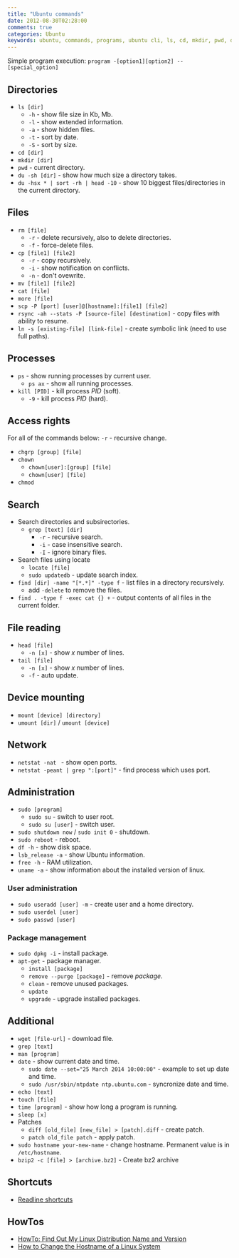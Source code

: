 ```yaml
---
title: "Ubuntu commands"
date: 2012-08-30T02:28:00
comments: true
categories: Ubuntu
keywords: ubuntu, commands, programs, ubuntu cli, ls, cd, mkdir, pwd, du, rm, cp, mv, cat, more, nano, ps, kill, chgrp, chown, chmod, sudo, df, apt-get, grep, man, date, echo, locate, useradd, userdel, passwd, head, tail, mount, umount, touch, time, sleep, pwgen
---
```


Simple program execution: `program -[option1][option2] --[special_option]`

## Directories
* `ls [dir]`
    * `-h` - show file size in Kb, Mb.
    * `-l` - show extended information.
    * `-a` - show hidden files.
    * `-t` - sort by date.
    * `-S` - sort by size.
* `cd [dir]`
* `mkdir [dir]`
* `pwd` - current directory.
* `du -sh [dir]` - show how much size a directory takes.
* `du -hsx * | sort -rh | head -10` - show 10 biggest files/directories in the current directory.

## Files
* `rm [file]`
    * `-r` - delete recursively, also to delete directories.
    * `-f` - force-delete files.
* `cp [file1] [file2]`
    * `-r` - copy recursively.
    * `-i` - show notification on conflicts.
    * `-n` - don't ovewrite.
* `mv [file1] [file2]`
* `cat [file]`
* `more [file]`
* `scp -P [port] [user]@[hostname]:[file1] [file2]`
* `rsync -ah --stats -P [source-file] [destination]` - copy files with ability to resume.
* `ln -s [existing-file] [link-file]` - create symbolic link (need to use full paths).

## Processes
* `ps` - show running processes by current user.
    * `ps ax` - show all running processes.
* `kill [PID]` - kill process *PID* (soft).
    * `-9` -  kill process *PID* (hard).

## Access rights
For all of the commands below: `-r` - recursive change.

* `chgrp [group] [file]`
* `chown`
    * `chown[user]:[group] [file]`
    * `chown[user] [file]`
* `chmod`

## Search

* Search directories and subsirectories.
    * `grep [text] [dir]`
        * `-r` - recursive search.
        * `-i` - case insensitive search.
        * `-I` - ignore binary files.
* Search files using locate
    * `locate [file]`
    * `sudo updatedb` - update search index.
* `find [dir] -name "[*.*]" -type f` - list files in a directory recursively.
    - add `-delete` to remove the files.
* `find . -type f -exec cat {} +` - output contents of all files in the current folder.

## File reading
* `head [file]`
    * `-n [x]` - show *x* number of lines.
* `tail [file]`
    * `-n [x]` - show *x* number of lines.
    * `-f` - auto update.

## Device mounting
* `mount [device] [directory]`
* `umount [dir]` / `umount [device]`

## Network
* `netstat -nat ` - show open ports.
* `netstat -peant | grep ":[port]"` - find process which uses port.

## Administration
* `sudo [program]`
    * `sudo su` - switch to user root.
    * `sudo su [user]` - switch user.
* `sudo shutdown now` / `sudo init 0`  - shutdown.
* `sudo reboot` - reboot.
* `df -h` - show disk space.
* `lsb_release -a` - show Ubuntu information.
* `free -h` - RAM utilization.
* `uname -a` - show information about the installed version of linux.

### User administration
* `sudo useradd [user] -m` - create user and a home directory.
* `sudo userdel [user]`
* `sudo passwd [user]`

### Package management
* `sudo dpkg -i` - install package.
* `apt-get` - package manager.
    * `install [package]`
    * `remove --purge [package]` - remove *package*.
    * `clean` - remove unused packages.
    * `update`
    * `upgrade` - upgrade installed packages.

## Additional
* `wget [file-url]` - download file.
* `grep [text]`
* `man [program]`
* `date` - show current date and time.
    * `sudo date --set="25 March 2014 10:00:00"` - example to set up date and time.
    * `sudo /usr/sbin/ntpdate ntp.ubuntu.com` - syncronize date and time.
* `echo [text]`
* `touch [file]`
* `time [program]` - show how long a program is running.
* `sleep [x]`
* Patches
    * `diff [old_file] [new_file] > [patch].diff` - create patch.
    * `patch old_file patch` - apply patch.
* `sudo hostname your-new-name` - change hostname. Permanent value is in `/etc/hostname`.
* `bzip2 -c [file] > [archive.bz2]` - Create bz2 archive

## Shortcuts
* [Readline shortcuts](http://www.bigsmoke.us/readline/shortcuts)

## HowTos

* [HowTo: Find Out My Linux Distribution Name and Version](https://www.cyberciti.biz/faq/find-linux-distribution-name-version-number/)
* [How to Change the Hostname of a Linux System](http://www.ducea.com/2006/08/07/how-to-change-the-hostname-of-a-linux-system/)

